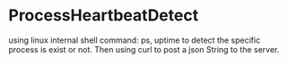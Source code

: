 # ProcessHeartbeatDetect
using linux internal shell command: ps, uptime to detect   the specific process is exist or not. Then using curl to post a json  String to the server.
